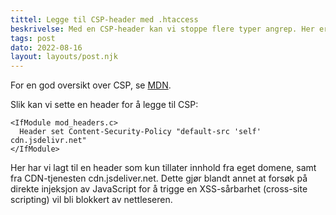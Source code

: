 ```yaml
---
tittel: Legge til CSP-header med .htaccess
beskrivelse: Med en CSP-header kan vi stoppe flere typer angrep. Her er hvordan du kan sette headeren i .htaccess på Apache.
tags: post
dato: 2022-08-16
layout: layouts/post.njk
---
```

For en god oversikt over CSP, se [MDN](https://developer.mozilla.org/en-US/docs/Web/HTTP/CSP). 

Slik kan vi sette en header for å legge til CSP: 

```
<IfModule mod_headers.c>
  Header set Content-Security-Policy "default-src 'self' cdn.jsdelivr.net"
</IfModule>
```

Her har vi lagt til en header som kun tillater innhold fra eget
domene, samt fra CDN-tjenesten cdn.jsdeliver.net. 
Dette gjør blandt annet at forsøk på direkte injeksjon av 
JavaScript for å trigge en XSS-sårbarhet (cross-site scripting)
vil bli blokkert av nettleseren.